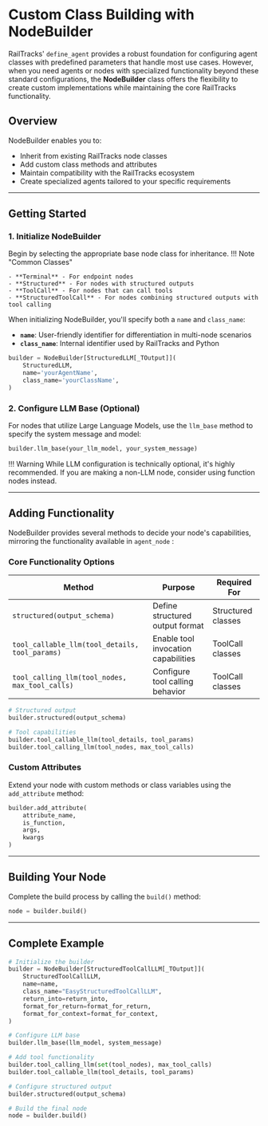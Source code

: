 # Custom Class Building with NodeBuilder

RailTracks' `define_agent` provides a robust foundation for configuring agent classes with predefined parameters that handle most use cases. However, when you need agents or nodes with specialized functionality beyond these standard configurations, the **NodeBuilder** class offers the flexibility to create custom implementations while maintaining the core RailTracks functionality.

## Overview

NodeBuilder enables you to:
- Inherit from existing RailTracks node classes
- Add custom class methods and attributes
- Maintain compatibility with the RailTracks ecosystem
- Create specialized agents tailored to your specific requirements

---

## Getting Started

### 1. Initialize NodeBuilder

Begin by selecting the appropriate base node class for inheritance. 
!!! Note "Common Classes"

    - **Terminal** - For endpoint nodes
    - **Structured** - For nodes with structured outputs
    - **ToolCall** - For nodes that can call tools
    - **StructuredToolCall** - For nodes combining structured outputs with tool calling

When initializing NodeBuilder, you'll specify both a `name` and `class_name`:
- **`name`**: User-friendly identifier for differentiation in multi-node scenarios
- **`class_name`**: Internal identifier used by RailTracks and Python

```python
builder = NodeBuilder[StructuredLLM[_TOutput]](
    StructuredLLM,
    name='yourAgentName',
    class_name='yourClassName',
)
```

### 2. Configure LLM Base (Optional)

For nodes that utilize Large Language Models, use the `llm_base` method to specify the system message and model:

```python
builder.llm_base(your_llm_model, your_system_message)
```

!!! Warning
    While LLM configuration is technically optional, it's highly recommended. If you are making a non-LLM node, consider using function nodes instead.

---

## Adding Functionality

NodeBuilder provides several methods to decide your node's capabilities, mirroring the functionality available in `agent_node` :

### Core Functionality Options

| Method | Purpose | Required For |
|--------|---------|--------------|
| `structured(output_schema)` | Define structured output format | Structured classes |
| `tool_callable_llm(tool_details, tool_params)` | Enable tool invocation capabilities | ToolCall classes |
| `tool_calling_llm(tool_nodes, max_tool_calls)` | Configure tool calling behavior | ToolCall classes |

```python
# Structured output
builder.structured(output_schema)

# Tool capabilities
builder.tool_callable_llm(tool_details, tool_params)
builder.tool_calling_llm(tool_nodes, max_tool_calls)
```

### Custom Attributes

Extend your node with custom methods or class variables using the `add_attribute` method:

```python
builder.add_attribute(
    attribute_name,
    is_function,
    args,
    kwargs
)
```

---

## Building Your Node

Complete the build process by calling the `build()` method:

```python
node = builder.build()
```

---

## Complete Example

```python
# Initialize the builder
builder = NodeBuilder[StructuredToolCallLLM[_TOutput]](
    StructuredToolCallLLM,
    name=name,
    class_name="EasyStructuredToolCallLLM",
    return_into=return_into,
    format_for_return=format_for_return,
    format_for_context=format_for_context,
)

# Configure LLM base
builder.llm_base(llm_model, system_message)

# Add tool functionality
builder.tool_calling_llm(set(tool_nodes), max_tool_calls)
builder.tool_callable_llm(tool_details, tool_params)

# Configure structured output
builder.structured(output_schema)

# Build the final node
node = builder.build()
```

